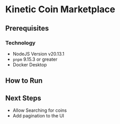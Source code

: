 # Kinetic Coin Marketplace

## Prerequisites

### Technology

* NodeJS Version v20.13.1
* `pnpm` 9.15.3 or greater
* Docker Desktop

## How to Run




## Next Steps
* Allow Searching for coins
* Add pagination to the UI
